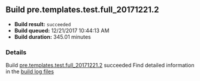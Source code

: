 ## Build pre.templates.test.full_20171221.2
- **Build result:** `succeeded`
- **Build queued:** 12/21/2017 10:44:13 AM
- **Build duration:** 345.01 minutes
### Details
Build [pre.templates.test.full_20171221.2](https://winappstudio.visualstudio.com/web/build.aspx?pcguid=a4ef43be-68ce-4195-a619-079b4d9834c2&builduri=vstfs%3a%2f%2f%2fBuild%2fBuild%2f24496) succeeded
Find detailed information in the [build log files](https://uwpctdiags.blob.core.windows.net/buildlogs/pre.templates.test.full_20171221.2_logs.zip)
